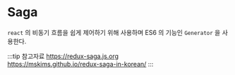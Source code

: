 # Saga

`react` 의 비동기 흐름을 쉽게 제어하기 위해 사용하며 ES6 의 기능인 `Generator` 을 사용한다.

:::tip 참고자료
<https://redux-saga.js.org>  
<https://mskims.github.io/redux-saga-in-korean/>
:::
